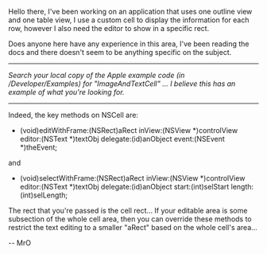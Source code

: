 Hello there, I've been working on an application that uses one outline view and one table view, I use a custom cell to display the information for each row, however I also need the editor to show in a specific rect.

Does anyone here have any experience in this area, I've been reading the docs and there doesn't seem to be anything specific on the subject.

----

*Search your local copy of the Apple example code (in /Developer/Examples) for "ImageAndTextCell" ... I believe this has an example of what you're looking for.*

----

Indeed, the key methods on NSCell are:

- (void)editWithFrame:(NSRect)aRect inView:(NSView *)controlView editor:(NSText *)textObj delegate:(id)anObject event:(NSEvent *)theEvent;

and 

- (void)selectWithFrame:(NSRect)aRect inView:(NSView *)controlView editor:(NSText *)textObj delegate:(id)anObject start:(int)selStart length:(int)selLength;

The rect that you're passed is the cell rect... If your editable area is some subsection of the whole cell area, then you can override these methods to restrict the text editing to a smaller "aRect" based on the whole cell's area...

-- MrO
